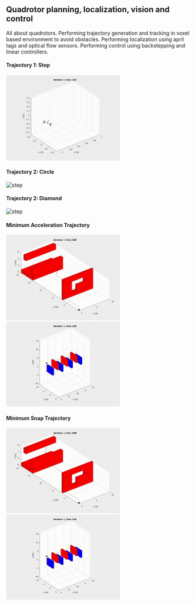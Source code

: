 ## Quadrotor planning, localization, vision and control

All about quadrotors. Performing trajectory generation and tracking in voxel based environment to avoid obstacles. Performing localization using april tags and optical flow sensors. Performing control using backstepping and linear controllers. 


#### Trajectory 1: Step

<img src="gifs/p1p1_step.gif" alt="step" width="310">


#### Trajectory 2: Circle

<img src="gifs/p1p1_circle.gif" alt="step" width="310"> 

#### Trajectory 2: Diamond

<img src="gifs/p1p1_diamond.gif" alt="step" width="310">


#### Minimum Acceleration Trajectory

<img src="gifs/p1p3_map1_acc.gif" alt="step" width="310"> 

<img src="gifs/p1p3_map3_mini_acc.gif" alt="step" width="310"> 


#### Minimum Snap Trajectory

<img src="gifs/p1p3_map1_snap.gif" alt="step" width="310"> 


<img src="gifs/p1p3_map3_snap.gif" alt="step" width="310">
